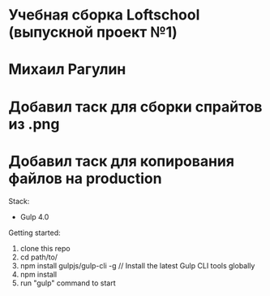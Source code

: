 # Учебная сборка Loftschool (выпускной проект №1) 
# Михаил Рагулин
# Добавил таск для сборки спрайтов из .png
# Добавил таск для копирования файлов на production

Stack:
 - Gulp 4.0
 
Getting started:

1. clone this repo
2. cd path/to/
3. npm install gulpjs/gulp-cli -g  // Install the latest Gulp CLI tools globally
4. npm install
6. run "gulp" command to start
